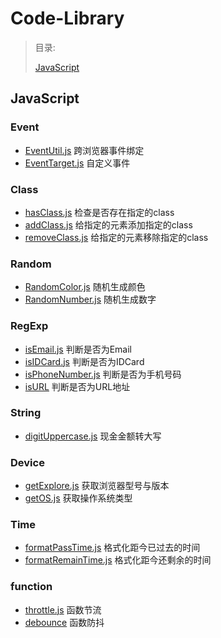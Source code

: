 # Code-Library
> 目录:
>
> [JavaScript](#javascript)
>

## JavaScript
### Event
* [EventUtil.js](./js/Event/EventUtil/EventUtil.js) 跨浏览器事件绑定
* [EventTarget.js](./js/Event/EventTarget/EventTarget.js) 自定义事件

### Class
* [hasClass.js](./js/Class/hasClass/hasClass.js) 检查是否存在指定的class
* [addClass.js](./js/Class/addClass/addClass.js) 给指定的元素添加指定的class
* [removeClass.js](./js/Class/removeClass/removeClass.js) 给指定的元素移除指定的class

### Random
* [RandomColor.js](./js/Random/RandomColor/RandomColor.js) 随机生成颜色
* [RandomNumber.js](./js/Random/RandomNumber/RandomNumber.js) 随机生成数字

### RegExp
* [isEmail.js](./js/RegExp/isEmail/isEmail.js) 判断是否为Email
* [isIDCard.js](./js/RegExp/isIDCard/isIDCard.js) 判断是否为IDCard
* [isPhoneNumber.js](./js/RegExp/isPhoneNumber/isPhoneNumber.js) 判断是否为手机号码
* [isURL](./js/RegExp/isURL/isURL.js) 判断是否为URL地址

### String
* [digitUppercase.js](./js/String/digitUppercase/digitUppercase.js) 现金金额转大写

### Device
* [getExplore.js](./js/Device/getExplore/getExplore.js) 获取浏览器型号与版本
* [getOS.js](./js/Device/getOS/getOS.js) 获取操作系统类型

### Time
* [formatPassTime.js](./js/Time/formatPassTime/formatPassTime.js) 格式化距今已过去的时间
* [formatRemainTime.js](./js/Time/formatRemainTime/formatRemainTime.js) 格式化距今还剩余的时间

### function
* [throttle.js](./js/Function/Throttle/throttle.js) 函数节流
* [debounce](./js/Function/Debounce/debounce.js) 函数防抖
